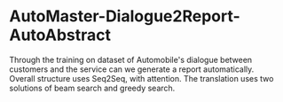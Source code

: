 # AutoMaster-Dialogue2Report-AutoAbstract

Through the training on dataset of Automobile's dialogue between customers and the service can we 
generate a report automatically.  
Overall structure uses Seq2Seq, with attention. 
The translation uses two solutions of beam search and greedy search. 
